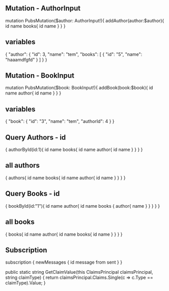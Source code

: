 
Mutation - AuthorInput
----------------------
mutation PubsMutation($author: AuthorInput!){
    addAuthor(author:$author){
        id
        name
    		books{
          id
          name
        }
    }
}

variables
---------
{
    "author": {
        "id": 3,
        "name": "tem",
        "books": [
          {
            "id": "5",
            "name": "haaamdfgfd"
          }
        ]
    }
}

Mutation - BookInput
---------------------
mutation PubsMutation($book: BookInput!){
    addBook(book:$book){
        id
        name
    		author{
          id
          name
        }
    }
}

variables
---------
{
    "book": {
        "id": "3",
        "name": "tem",
        "authorId": 4
    }
}

Query Authors - id
------------------
{
  authorById(id:1){
    id
    name
    books{
      id
      name
      author{
        id
        name
      }
    }
  }
}

all authors
----------
{
  authors{
    id
    name
    books{
      id
      name
      author{
        id
        name
      }
    }
  }
}

Query Books - id
----------
{
  bookById(id:"1"){
    id
    name
    author{
      id
      name
      books {
        author{
          name
        }
      }
    }
  }
}

all books
----------
{
  books{
    id
    name
    author{
      id
      name
      books{
        id
        name
      }
    }
  }
}


Subscription
------------
subscription {
  newMessages {
    id
    message
    from
    sent
  }
}

public static string GetClaimValue(this ClaimsPrincipal claimsPrincipal, string claimType)
        {
            return claimsPrincipal.Claims.Single(c => c.Type == claimType).Value;
        }

